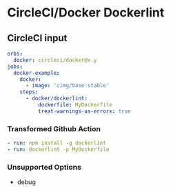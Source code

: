 # CircleCI/Docker Dockerlint

## CircleCI input

```yaml
orbs:
  docker: circleci/docker@x.y
jobs:
  docker-example:
    docker:
      - image: 'cimg/base:stable'
    steps:
      - docker/dockerlint:
          dockerfile: MyDockerfile
          treat-warnings-as-errors: true
```

### Transformed Github Action

```yaml
- run: npm install -g dockerlint
- run: dockerlint -p MyDockerfile
```

### Unsupported Options

- debug

